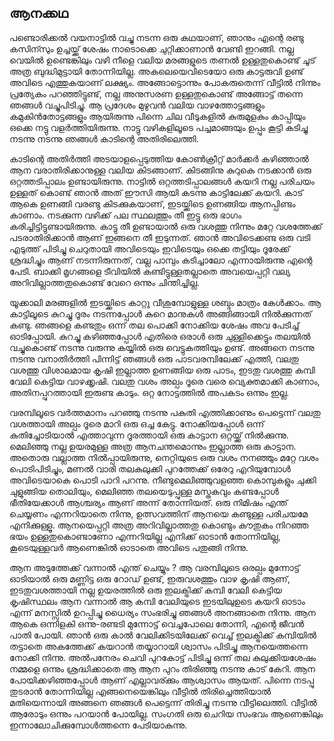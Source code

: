 ## ആനക്കഥ

പണ്ടൊരിക്കൽ വയനാട്ടിൽ വച്ചു നടന്ന ഒരു കഥയാണ്, ഞാനും എന്റെ രണ്ടു കസിന്സും ഉച്ചയ്ക്ക് ശേഷം നാടൊക്കെ ചുറ്റിക്കാണാൻ വേണ്ടി ഇറങ്ങി. നല്ല വെയിൽ ഉണ്ടെങ്കിലും വഴി നീളെ വലിയ മരങ്ങളുടെ തണൽ ഉള്ളതുകൊണ്ട് ചൂട് അത്ര ബുദ്ധിമുട്ടായി തോന്നിയില്ല. അകലെയെവിടെയോ ഒരു കാട്ടരുവി ഉണ്ട് അവിടെ എത്തുകയാണ് ലക്ഷ്യം. അങ്ങോട്ടൊന്നും പോകരുതെന്ന് വീട്ടിൽ നിന്നും പ്രത്യേകം പറഞ്ഞിട്ടുണ്ട്, നല്ല അനുസരണ ഉള്ളതുകൊണ്ട് അങ്ങോട്ട് തന്നെ ഞങ്ങൾ വച്ചുപിടിച്ചു. ആ പ്രദേശം മുഴുവൻ വലിയ വാഴത്തോട്ടങ്ങളും കമുകിൻതോട്ടങ്ങളും ആയിരുന്നു പിന്നെ ചില വീടുകളിൽ കുരുമുളകും കാപ്പിയും ഒക്കെ നട്ടു വളർത്തിയിരുന്നു. നാട്ടു വഴികളിലൂടെ പച്ചമാങ്ങയും ഉപ്പും കൂട്ടി കടിച്ചു നടന്നു നടന്നു ഞങ്ങൾ കാടിന്റെ അതിരിലെത്തി.

കാടിന്റെ അതിർത്തി അടയാളപ്പെടുത്തിയ കോൺക്രീറ്റ് മാർക്കർ കഴിഞ്ഞാൽ ആന വരാതിരിക്കാനുള്ള വലിയ കിടങ്ങാണ്. കിടങ്ങിനു കുറുകെ നടക്കാൻ ഒരു ഒറ്റത്തടിപ്പാലം ഉണ്ടായിരുന്നു. നാട്ടിൽ ഒറ്റത്തടിപ്പാലങ്ങൾ കയറി നല്ല പരിചയം ഉള്ളത് കൊണ്ട് ഞാൻ അത് ഈസി ആയി കടന്നു കാട്ടിലേക്ക് കയറി. കാട് ആകെ ഉണങ്ങി വരണ്ടു കിടക്കുകയാണ്, ഇടയ്ക്കിടെ ഉണങ്ങിയ ആനപ്പിണ്ടം കാണാം. നടക്കുന്ന വഴിക്ക് പല സ്ഥലത്തും തീ ഇട്ടു ഒരു ഭാഗം കരിച്ചിട്ടിട്ടുണ്ടായിരുന്നു. കാട്ടു തീ ഉണ്ടായാൽ ഒരു വശത്തു നിന്നും മറ്റേ വശത്തേക്ക് പടരാതിരിക്കാൻ ആണ് ഇങ്ങനെ തീ ഇടുന്നത്. ഞാൻ അവിടെക്കണ്ട ഒരു വടി എടുത്ത് പിടിച്ചു ചെറുതായി അവിടെയും ഇവിടെയും ഒക്കെ തട്ടിയും ദൂരേക്ക് ശ്രദ്ധിച്ചും ആണ് നടന്നിരുന്നത്, വല്ല പാമ്പും കടിച്ചാലോ എന്നായിരുന്നു എന്റെ പേടി. ബാക്കി മൃഗങ്ങളെ ടീവിയിൽ കണ്ടിട്ടുള്ളതല്ലാതെ അവയെപ്പറ്റി വല്യ അറിവില്ലാത്തതുകൊണ്ട് വേറെ ഒന്നും ചിന്തിച്ചില്ല.

യൂക്കാലി മരങ്ങളിൽ ഇടയ്ക്കിടെ കാറ്റു വീശുമ്പോളുള്ള ശബ്ദം മാത്രം കേൾക്കാം. ആ കാട്ടിലൂടെ കുറച്ചു ദൂരം നടന്നപ്പോൾ കുറെ മാനുകൾ അങ്ങിങ്ങായി നിൽക്കുന്നത് കണ്ടു. ഞങ്ങളെ കണ്ടതും ഒന്ന് തല പൊക്കി നോക്കിയ ശേഷം അവ പേടിച്ച് ഓടിപ്പോയി. കുറച്ചു കഴിഞ്ഞപ്പോൾ എതിരെ ഒരാൾ ഒരു ചുള്ളിക്കെട്ടും തലയിൽ വച്ചുകൊണ്ട് നടന്നു വരുന്നു കയ്യിൽ ഒരു വെട്ടുകത്തിയും ഉണ്ട്. അങ്ങനെ നടന്നു നടന്നു വനാതിർത്തി പിന്നിട്ട് ഞങ്ങൾ ഒരു പാടവരമ്പിലേക്ക് എത്തി, വലതു വശത്തു വിശാലമായ കൃഷി ഇല്ലാത്ത ഉണങ്ങിയ ഒരു പാടം, ഇടതു വശത്തു കമ്പി വേലി കെട്ടിയ വാഴക്കൃഷി. വലതു വശം അല്പം ദൂരെ വരെ വ്യെക്തമാക്കി കാണാം, അതിനപ്പുറത്തായി ഇരുണ്ട കാടും. ഒറ്റ നോട്ടത്തിൽ അപകടം ഒന്നും ഇല്ല.

വരമ്പിലൂടെ വർത്തമാനം പറഞ്ഞു നടന്നു പകുതി എത്തിക്കാണും പെട്ടെന്ന് വലതു വശത്തായി അല്പം ദൂരെ മാറി ഒരു ഒച്ച കേട്ടു. നോക്കിയപ്പോൾ ഒന്ന് കുതിച്ചോടിയാൽ എത്താവുന്ന ദൂരത്തായി ഒരു കാട്ടാന ഒറ്റയ്ക്ക് നിൽക്കുന്നു. മെലിഞ്ഞു നല്ല ഉയരമുള്ള അത്ര ആനചന്തമൊന്നും ഇല്ലാത്ത ഒരു കാട്ടാന. അതൊരു വല്ലാത്ത നിൽപ്പായിരുന്നു, നെറ്റിയുടെ ഒരു വശം നനഞ്ഞും മറ്റേ വശം പൊടിപിടിച്ചും, മണൽ വാരി തലകുലുക്കി പുറത്തേക്ക് ഒരേറു എറിയുമ്പോൾ അവിടെയാകെ പൊടി പാറി പറന്നു. നീണ്ടുമെലിഞ്ഞുവളഞ്ഞ കൊമ്പുകളും ചുക്കി ചുളുങ്ങിയ തൊലിയും, മെലിഞ്ഞ തലയെടുപ്പുള്ള മസ്തകവും കണ്ടപ്പോൾ ഭീതിയേക്കാൾ ആശ്ചര്യം ആണ് അന്ന് തോന്നിയത്. ഒരു നിമിഷം എന്ത് ചെയ്യണം എന്നറിയാതെ നിന്നു, ഉത്സവത്തിന് ആനയെ കണ്ടുള്ള പരിചയമേ എനിക്കുള്ളൂ. ആനയെപ്പറ്റി അത്ര അറിവില്ലാത്തതു കൊണ്ടും കൗതുകം നിറഞ്ഞ ഭയം ഉള്ളതുകൊണ്ടാണോ എന്നറിയില്ല എനിക്ക് ഓടാൻ തോന്നിയില്ല, കൂടെയുള്ളവർ ആണെങ്കിൽ ഓടാതെ അവിടെ പതുങ്ങി നിന്നു.

ആന അടുത്തേക്ക് വന്നാൽ എന്ത് ചെയ്യും ? ആ വരമ്പിലൂടെ ഒരല്പം മുന്നോട്ട് ഓടിയാൽ ഒരു മണ്ണിട്ട ഒരു റോഡ് ഉണ്ട്, ഇരുവശത്തും വാഴ കൃഷി ആണ്, ഇടതുവശത്തായി നല്ല ഉയരത്തിൽ ഒരു ഇലക്ട്രിക്ക് കമ്പി വേലി കെട്ടിയ കൃഷിസ്ഥലം ആന വന്നാൽ ആ കമ്പി വേലിയുടെ ഇടയിലുഉടെ കയറി ഓടാം എന്ന് മനസ്സിൽ ഉറപ്പിച്ചു ധൈര്യം സംഭരിച്ചു ഞങ്ങൾ അനങ്ങാതെ നിന്നു. ആന ആകെ ഒന്നിളകി ഒന്നു-രണ്ടടി മുന്നോട്ട് വെച്ചപോലെ തോന്നി, എന്റെ ജീവൻ പാതി പോയി. ഞാൻ ഒരു കാൽ വേലിക്കിടയിലേക്ക് വെച്ച് ഇലക്ട്രിക്ക് കമ്പിയിൽ തട്ടാതെ അകത്തേക്ക് കയറാൻ തയ്യാറായി ശ്വാസം പിടിച്ചു ആനയെത്തന്നെ നോക്കി നിന്നു. അൽപനേരം ചെവി പുറകോട്ട് പിടിച്ചു ഒന്ന് തല കുലുക്കിയശേഷം നമ്മളെ ഒന്നും ശ്രദ്ധിക്കാതെ ആ ആന പുറം തിരിഞ്ഞു നടന്നു കാട് കേറി. ആന പോയിക്കഴിഞ്ഞപ്പോൾ ആണ് എല്ലാവര്ക്കും ആശ്വാസം ആയത്. പിന്നെ നടപ്പു തുടരാൻ തോന്നിയില്ല എങ്ങനെയെങ്കിലും വീട്ടിൽ തിരിച്ചെത്തിയാൽ മതിയെന്നായി അങ്ങനെ ഞങ്ങൾ പെട്ടെന്ന് തിരിച്ചു നടന്നു വീട്ടിലെത്തി. വീട്ടിൽ ആരോടും ഒന്നും പറയാൻ പോയില്ല. സംഗതി ഒരു ചെറിയ സംഭവം ആണെങ്കിലും ഇന്നാലോചിക്കുമ്പോൾത്തന്നെ പേടിയാകുന്നു.
